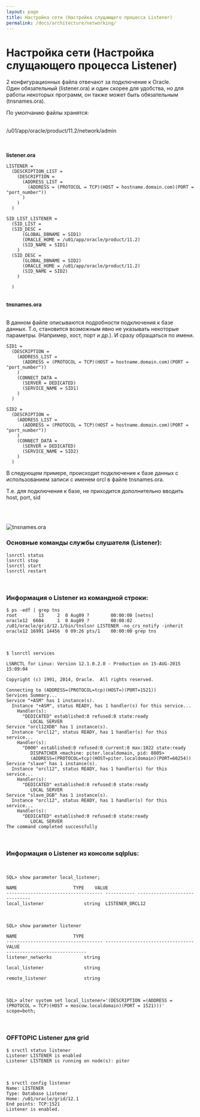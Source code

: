 ```yaml
---
layout: page
title: Настройка сети (Настройка слущающего процесса Listener)
permalink: /docs/architecture/networking/
---
```


# Настройка сети (Настройка слущающего процесса Listener)

2 конфигурационных файла отвечают за подключение к Oracle.<br/>
Один обязательный (listener.ora) и один скорее для удобства, но для работы некоторых программ, он также может быть обязательным
(tnsnames.ora).<br/>

По умолчанию файлы хранятся:

<br/>
/u01/app/oracle/product/11.2/network/admin

<br/><br/>
<strong>listener.ora</strong>
<br/>

    LISTENER =
      (DESCRIPTION_LIST =
        (DESCRIPTION =
          (ADDRESS_LIST =
            (ADDRESS = (PROTOCOL = TCP)(HOST = hostname.domain.com)(PORT = "port_number"))
          )
        )
      )

    SID_LIST_LISTENER =
      (SID_LIST =
      (SID_DESC =
          (GLOBAL_DBNAME = SID1)
          (ORACLE_HOME = /u01/app/oracle/product/11.2)
          (SID_NAME = SID1)
        )
      (SID_DESC =
          (GLOBAL_DBNAME = SID2)
          (ORACLE_HOME = /u01/app/oracle/product/11.2)
          (SID_NAME = SID2)
        )

      )

<br/>
<strong>tnsnames.ora</strong><br/>
<br/>

В данном файле описываются подробности подключения к базе данных. Т.о, становится возможным явно не указывать некоторые параметры. (Например, хост, порт и др.).
И сразу обращаться по имени.

    SID1 =
      (DESCRIPTION =
        (ADDRESS_LIST =
          (ADDRESS = (PROTOCOL = TCP)(HOST = hostname.domain.com)(PORT = "port_number"))
        )
        (CONNECT_DATA =
          (SERVER = DEDICATED)
          (SERVICE_NAME = SID1)
        )
      )

    SID2 =
      (DESCRIPTION =
        (ADDRESS_LIST =
          (ADDRESS = (PROTOCOL = TCP)(HOST = hostname.domain.com)(PORT = "port_number"))
        )
        (CONNECT_DATA =
          (SERVER = DEDICATED)
          (SERVICE_NAME = SID2)
        )
      )

В следующем примере, происходит подключение к базе данных с использованием записи с именем orcl в файле tnsnames.ora.

Т.е. для подключения к базе, не приходится дополнительно вводить host, port, sid

<br/><br/>

<img src="https://img.oracledba.net/odba/oracleInstallation/_Windows/Oracle_Database_10g_Release_2_Installation/Oracle_Database_10g_Release_2_Installation_114.png" border="0" alt="tnsnames.ora">

<br/>

### Основные команды службы слушателя (Listener):

    lsnrctl status
    lsnrctl stop
    lsnrctl start
    lsnrctl restart

<br/>

### Информация о Listener из командной строки:

    $ ps -edf | grep tns
    root        13     2  0 Aug09 ?        00:00:00 [netns]
    oracle12  6604     1  0 Aug09 ?        00:00:02 /u01/oracle/grid/12.1/bin/tnslsnr LISTENER -no_crs_notify -inherit
    oracle12 16991 14456  0 09:26 pts/1    00:00:00 grep tns

<br/>

    $ lsnrctl services

    LSNRCTL for Linux: Version 12.1.0.2.0 - Production on 15-AUG-2015 15:09:04

    Copyright (c) 1991, 2014, Oracle.  All rights reserved.

    Connecting to (ADDRESS=(PROTOCOL=tcp)(HOST=)(PORT=1521))
    Services Summary...
    Service "+ASM" has 1 instance(s).
      Instance "+ASM", status READY, has 1 handler(s) for this service...
        Handler(s):
          "DEDICATED" established:0 refused:0 state:ready
             LOCAL SERVER
    Service "orcl12XDB" has 1 instance(s).
      Instance "orcl12", status READY, has 1 handler(s) for this service...
        Handler(s):
          "D000" established:0 refused:0 current:0 max:1022 state:ready
             DISPATCHER <machine: piter.localdomain, pid: 8805>
             (ADDRESS=(PROTOCOL=tcp)(HOST=piter.localdomain)(PORT=60254))
    Service "slave" has 1 instance(s).
      Instance "orcl12", status READY, has 1 handler(s) for this service...
        Handler(s):
          "DEDICATED" established:0 refused:0 state:ready
             LOCAL SERVER
    Service "slave_DGB" has 1 instance(s).
      Instance "orcl12", status READY, has 1 handler(s) for this service...
        Handler(s):
          "DEDICATED" established:0 refused:0 state:ready
             LOCAL SERVER
    The command completed successfully

<br/>

### Информация о Listener из консоли sqlplus:

<br/>

    SQL> show parameter local_listener;

    NAME				     TYPE	 VALUE
    ------------------------------------ ----------- ------------------------------
    local_listener			     string	 LISTENER_ORCL12

<br/>

    SQL> show parameter listener

    NAME				     TYPE
    ------------------------------------ ---------------------------------
    VALUE
    ------------------------------
    listener_networks		     string

    local_listener			     string

    remote_listener 		     string

<br/>

    SQL> alter system set local_listener='(DESCRIPTION =(ADDRESS = (PROTOCOL = TCP)(HOST = moscow.localdomain)(PORT = 1521)))' scope=both;

 <br/>

### OFFTOPIC Listener для grid

    $ srvctl status listener
    Listener LISTENER is enabled
    Listener LISTENER is running on node(s): piter

 <br/>

    $ srvctl config listener
    Name: LISTENER
    Type: Database Listener
    Home: /u01/oracle/grid/12.1
    End points: TCP:1521
    Listener is enabled.

